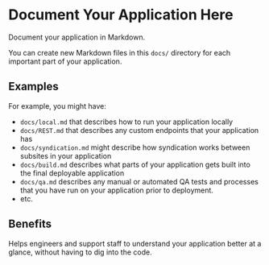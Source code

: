 # Document Your Application Here

Document your application in Markdown.

You can create new Markdown files in this `docs/` directory for each important part of your application.

## Examples

For example, you might have:
- `docs/local.md` that describes how to run your application locally
- `docs/REST.md` that describes any custom endpoints that your application has
- `docs/syndication.md` might describe how syndication works between subsites in your application
- `docs/build.md` describes what parts of your application gets built into the final deployable application
- `docs/qa.md` describes any manual or automated QA tests and processes that you have run on your application prior to deployment.
- etc.

## Benefits

Helps engineers and support staff to understand your application better at a glance, without having to dig into the code.

